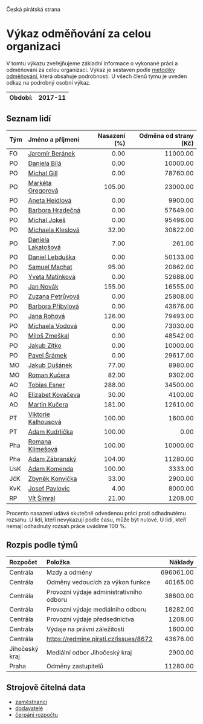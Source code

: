Česká pirátská strana

Výkaz odměňování za celou organizaci
===========================

V tomtu výkazu zveřejňujeme základní informace o vykonané práci a odměňování
za celou organizaci. Výkaz je sestaven podle [metodiky odměňování][metodika],
která obsahuje podrobnosti. U všech členů týmu je uveden odkaz na podrobný osobní výkaz.

Období:                  | 2017-11
-----------------------  | --------------------


Seznam lidí
--------------

| Tým   | Jméno a příjmení                                                  |   Nasazení (%) |   Odměna od strany (Kč) |
|:------|:------------------------------------------------------------------|---------------:|------------------------:|
| FO    | [Jaromír Beránek](../../tymy/FO/2017/11/jaromir-beranek/)         |           0.00 |                11000.00 |
| PO    | [Daniela Bílá](../../tymy/PO/2017/11/daniela-bila/)               |           0.00 |                10000.00 |
| PO    | [Michal Gill](../../tymy/PO/2017/11/michal-gill/)                 |           0.00 |                78760.00 |
| PO    | [Markéta Gregorová](../../tymy/PO/2017/11/marketa-gregorova/)     |         105.00 |                23000.00 |
| PO    | [Aneta Heidlová](../../tymy/PO/2017/11/aneta-heidlova/)           |           0.00 |                 9900.00 |
| PO    | [Barbora Hradečná](../../tymy/PO/2017/11/barbora-hradecna/)       |           0.00 |                57649.00 |
| PO    | [Michal Jokeš](../../tymy/PO/2017/11/michal-jokes/)               |           0.00 |                95496.00 |
| PO    | [Michaela Kleslová](../../tymy/PO/2017/11/michaela-kleslova/)     |          32.00 |                30822.00 |
| PO    | [Daniela Lakatošová](../../tymy/PO/2017/11/daniela-lakatosova/)   |           7.00 |                  261.00 |
| PO    | [Daniel Lebduška](../../tymy/PO/2017/11/daniel-lebduska/)         |           0.00 |                50133.00 |
| PO    | [Samuel Machat](../../tymy/PO/2017/11/samuel-machat/)             |          95.00 |                20862.00 |
| PO    | [Yveta Matínková](../../tymy/PO/2017/11/yveta-matinkova/)         |           0.00 |                52688.00 |
| PO    | [Jan Novák](../../tymy/PO/2017/11/jan-novak/)                     |         155.00 |                16555.00 |
| PO    | [Zuzana Petrůvová](../../tymy/PO/2017/11/zuzana-petruvova/)       |           0.00 |                25808.00 |
| PO    | [Barbora Přibylová](../../tymy/PO/2017/11/barbora-pribylova/)     |           0.00 |                43676.00 |
| PO    | [Jana Rohová](../../tymy/PO/2017/11/jana-rohova/)                 |         126.00 |                79493.00 |
| PO    | [Michaela Vodová](../../tymy/PO/2017/11/michaela-vodova/)         |           0.00 |                73030.00 |
| PO    | [Miloš Zmeškal](../../tymy/PO/2017/11/milos-zmeskal/)             |           0.00 |                48542.00 |
| PO    | [Jakub Zítko](../../tymy/PO/2017/11/jakub-zitko/)                 |           0.00 |                10000.00 |
| PO    | [Pavel Šrámek](../../tymy/PO/2017/11/pavel-sramek/)               |           0.00 |                29617.00 |
| MO    | [Jakub Dušánek](../../tymy/MO/2017/11/jakub-dusanek/)             |          77.00 |                 8980.00 |
| MO    | [Roman Kučera](../../tymy/MO/2017/11/roman-kucera/)               |          82.00 |                 9302.00 |
| AO    | [Tobias Esner](../../tymy/AO/2017/11/tobias-esner/)               |         288.00 |                34500.00 |
| AO    | [Elizabet Kovačeva](../../tymy/AO/2017/11/elizabet-kovaceva/)     |          30.00 |                 4100.00 |
| AO    | [Martin Kučera](../../tymy/AO/2017/11/martin-kucera/)             |         181.00 |                12610.00 |
| PT    | [Viktorie Kalhousová](../../tymy/PT/2017/11/viktorie-kalhousova/) |         100.00 |                 1600.00 |
| PT    | [Adam Kudrlička](../../tymy/PT/2017/11/adam-kudrlicka/)           |         100.00 |                    0.00 |
| Pha   | [Romana Klimešová](../../tymy/Pha/2017/11/romana-klimesova/)      |         100.00 |                10000.00 |
| Pha   | [Adam Zábranský](../../tymy/Pha/2017/11/adam-zabransky/)          |         104.00 |                11280.00 |
| UsK   | [Adam Komenda](../../tymy/UsK/2017/11/adam-komenda/)              |         100.00 |                 3333.00 |
| JčK   | [Zbyněk Konvička](../../tymy/JčK/2017/11/zbynek-konvicka/)        |          33.00 |                 2900.00 |
| KvK   | [Josef Pavlovic](../../tymy/KvK/2017/11/josef-pavlovic/)          |           4.00 |                 8000.00 |
| RP    | [Vít Šimral](../../tymy/RP/2017/11/vit-simral/)                   |          21.00 |                 1208.00 |

Procento nasazení udává skutečně odvedenou práci proti odhadnutému rozsahu. 
U lidí, kteří nevykazují podle času, může být nulové. U lidí, kteří nemají odhadnutý rozsah
práce uvádíme 100 %.

Rozpis podle týmů
-----------------

| Rozpočet       | Položka                                  |   Náklady |
|:---------------|:-----------------------------------------|----------:|
| Centrála       | Mzdy a odměny                            | 696061.00 |
| Centrála       | Odměny vedoucích za výkon funkce         |  40165.00 |
| Centrála       | Provozní výdaje administrativního odboru |  38600.00 |
| Centrála       | Provozní výdaje mediálního odboru        |  18282.00 |
| Centrála       | Provozní výdaje předsednictva            |   1208.00 |
| Centrála       | Výdaje na právní záležitosti             |   1600.00 |
| Centrála       | https://redmine.pirati.cz/issues/8672    |  43676.00 |
| Jihočeský kraj | Mediální odbor Jihočeský kraj            |   2900.00 |
| Praha          | Odměny zastupitelů                       |  11280.00 |

Strojově čitelná data
-------------------

* [zaměstnanci](zamestnanci.tsv)
* [dodavatelé](dodavatele.tsv)
* [čerpání rozpočtu](cerpani_rozpoctu.tsv)

[metodika]: https://redmine.pirati.cz/projects/po/wiki/Odmenovani
